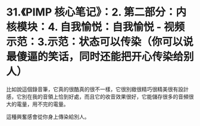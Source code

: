 # 31.《PIMP 核心笔记》：2. 第二部分：内核模块：4. 自我愉悦：自我愉悦 - 视频示范：3.示范：状态可以传染（你可以说最傻逼的笑话，同时还能把开心传染给别人）

比如說這個錄音筆，它真的很酷真的很不一樣，它很別緻很精巧很精美很有設計感，它別在我的音領上恰到好處，而且它的收音效果很好，它能儲存很多的音頻很大的電量，用不完的電量。

這種興奮感會從你身上傳染給別人。
